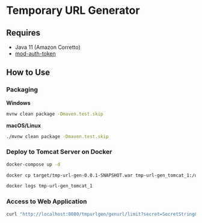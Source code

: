 # Temporary URL Generator

## Requires
 - Java 11 (Amazon Corretto)
 - [mod-auth-token](https://code.google.com/archive/p/mod-auth-token/)
 
## How to Use
 
### Packaging

**Windows**

```sh
mvnw clean package -Dmaven.test.skip
```

**macOS/Linux**

```sh
./mvnw clean package -Dmaven.test.skip
```
 
### Deploy to Tomcat Server on Docker

```sh
docker-compose up -d

docker cp target/tmp-url-gen-0.0.1-SNAPSHOT.war tmp-url-gen_tomcat_1:/usr/local/tomcat/webapps/tmpurlgen.war

docker logs tmp-url-gen_tomcat_1
```

### Access to Web Application

```sh
curl "http://localhost:8080/tmpurlgen/genurl/limit?secret=SecretString&protectedPath=path&filePath=file.mp4&date=20201010235959"
```
